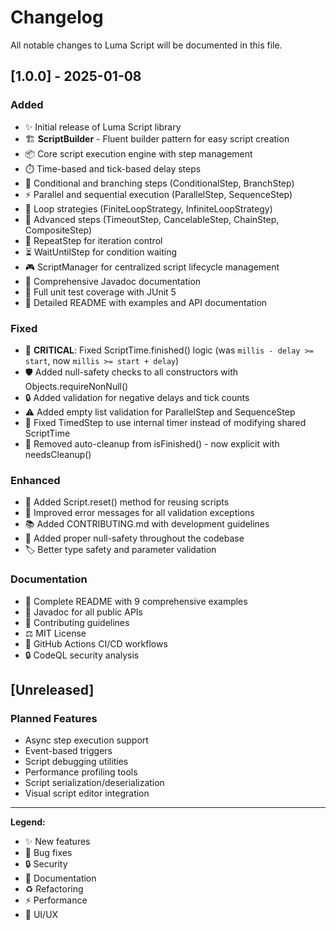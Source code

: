 # Changelog

All notable changes to Luma Script will be documented in this file.

## [1.0.0] - 2025-01-08

### Added
- ✨ Initial release of Luma Script library
- 🏗️ **ScriptBuilder** - Fluent builder pattern for easy script creation
- 📦 Core script execution engine with step management
- ⏱️ Time-based and tick-based delay steps
- 🔀 Conditional and branching steps (ConditionalStep, BranchStep)
- ⚡ Parallel and sequential execution (ParallelStep, SequenceStep)
- 🔁 Loop strategies (FiniteLoopStrategy, InfiniteLoopStrategy)
- 🎯 Advanced steps (TimeoutStep, CancelableStep, ChainStep, CompositeStep)
- 🔄 RepeatStep for iteration control
- ⏳ WaitUntilStep for condition waiting
- 🎮 ScriptManager for centralized script lifecycle management
- 📝 Comprehensive Javadoc documentation
- 🧪 Full unit test coverage with JUnit 5
- 📖 Detailed README with examples and API documentation

### Fixed
- 🐛 **CRITICAL**: Fixed ScriptTime.finished() logic (was `millis - delay >= start`, now `millis >= start + delay`)
- 🛡️ Added null-safety checks to all constructors with Objects.requireNonNull()
- 🔒 Added validation for negative delays and tick counts
- ⚠️ Added empty list validation for ParallelStep and SequenceStep
- 🔧 Fixed TimedStep to use internal timer instead of modifying shared ScriptTime
- 🧹 Removed auto-cleanup from isFinished() - now explicit with needsCleanup()

### Enhanced
- 💪 Added Script.reset() method for reusing scripts
- 🎨 Improved error messages for all validation exceptions
- 📚 Added CONTRIBUTING.md with development guidelines
- 🔐 Added proper null-safety throughout the codebase
- 🏷️ Better type safety and parameter validation

### Documentation
- 📖 Complete README with 9 comprehensive examples
- 📝 Javadoc for all public APIs
- 🤝 Contributing guidelines
- ⚖️ MIT License
- 🔧 GitHub Actions CI/CD workflows
- 🔒 CodeQL security analysis

## [Unreleased]

### Planned Features
- Async step execution support
- Event-based triggers
- Script debugging utilities
- Performance profiling tools
- Script serialization/deserialization
- Visual script editor integration

---

**Legend:**
- ✨ New features
- 🐛 Bug fixes  
- 🔒 Security
- 📝 Documentation
- ♻️ Refactoring
- ⚡ Performance
- 🎨 UI/UX


